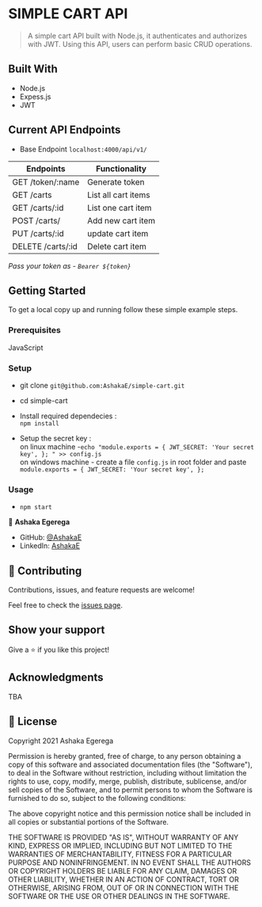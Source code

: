 # SIMPLE CART API

> A simple cart API built with Node.js, it authenticates and authorizes with JWT. Using this API, users can perform basic CRUD operations.

## Built With

- Node.js
- Expess.js
- JWT

## Current API Endpoints

- Base Endpoint `localhost:4000/api/v1/`

| Endpoints         | Functionality       |
| ----------------- | ------------------- |
| GET /token/:name  | Generate token      |
| GET /carts        | List all cart items |
| GET /carts/:id    | List one cart item  |
| POST /carts/      | Add new cart item   |
| PUT /carts/:id    | update cart item    |
| DELETE /carts/:id | Delete cart item    |

_Pass your token as - `Bearer ${token}`_

## Getting Started

To get a local copy up and running follow these simple example steps.

### Prerequisites

JavaScript

### Setup

- git clone `git@github.com:AshakaE/simple-cart.git`
- cd simple-cart

- Install required dependecies :<br>
  `npm install`

- Setup the secret key :<br>
  on linux machine -`echo "module.exports = { JWT_SECRET: 'Your secret key', }; " >> config.js`<br>
  on windows machine - create a file `config.js` in root folder and paste `module.exports = { JWT_SECRET: 'Your secret key', };` <br>

### Usage

- `npm start`<br>

👤 **Ashaka Egerega**

- GitHub: [@AshakaE](https://www.github.com/AshakaE/)
- LinkedIn: [AshakaE](https://www.linkedin.com/in/AshakaE/)

## 🤝 Contributing

Contributions, issues, and feature requests are welcome!

Feel free to check the [issues page](https://github.com/AshakaE/simple-cart/issues).

## Show your support

Give a ⭐️ if you like this project!

## Acknowledgments

TBA

## 📝 License

Copyright 2021 Ashaka Egerega

Permission is hereby granted, free of charge, to any person obtaining a copy of this software and associated documentation files (the "Software"), to deal in the Software without restriction, including without limitation the rights to use, copy, modify, merge, publish, distribute, sublicense, and/or sell copies of the Software, and to permit persons to whom the Software is furnished to do so, subject to the following conditions:

The above copyright notice and this permission notice shall be included in all copies or substantial portions of the Software.

THE SOFTWARE IS PROVIDED "AS IS", WITHOUT WARRANTY OF ANY KIND, EXPRESS OR IMPLIED, INCLUDING BUT NOT LIMITED TO THE WARRANTIES OF MERCHANTABILITY, FITNESS FOR A PARTICULAR PURPOSE AND NONINFRINGEMENT. IN NO EVENT SHALL THE AUTHORS OR COPYRIGHT HOLDERS BE LIABLE FOR ANY CLAIM, DAMAGES OR OTHER LIABILITY, WHETHER IN AN ACTION OF CONTRACT, TORT OR OTHERWISE, ARISING FROM, OUT OF OR IN CONNECTION WITH THE SOFTWARE OR THE USE OR OTHER DEALINGS IN THE SOFTWARE.
